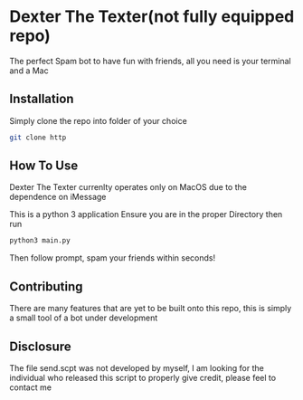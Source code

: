 # Dexter The Texter(not fully equipped repo)

The perfect Spam bot to have fun with friends, all you need is your terminal and a Mac

## Installation

Simply clone the repo into folder of your choice

```bash
git clone http
```

## How To Use

Dexter The Texter currenlty operates only on MacOS due to the dependence on iMessage

This is a python 3 application
Ensure you are in the proper Directory then run

```python
python3 main.py
```

Then follow prompt, spam your friends within seconds!

## Contributing

There are many features that are yet to be built onto this repo, this is simply a small tool of a bot under development

## Disclosure

The file send.scpt was not developed by myself, I am looking for the individual who released this script to properly give credit, please
feel to contact me
